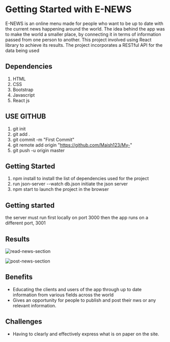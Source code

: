 # Getting Started with E-NEWS
E-NEWS is an online menu made for people who want to be up to date with the current news happening around the world. The idea behind the app was to make the world a smaller place, by connecting it in terms of information passed from one person to another.
This project involved using React library to achieve its results.
The project incorporates a RESTful API for the data being used

## Dependencies

1. HTML
2. CSS
3. Bootstrap
4. Javascript
5. React js

## USE GITHUB
1. git init
2. git add .
3. git commit -m "First Commit"
4. git remote add origin "https://github.com/Maish123/My-"  
5. git push -u origin master

## Getting Started

1. npm install to install the list of dependencies used for the project
2. run json-server --watch db.json initiate the json server
3. npm start to launch the project in the browser

## Getting started

the server must run first locally on port 3000 then the app runs on a different port, 3001

## Results
![read-news-section](/Screenshot%20(16).png)

![post-news-section](/Screenshot%20(17).png)

## Benefits
* Educating the clients and users of the app through up to date information from various fields across the world
* Gives an opportunity for people to publish and post their nws or any relevant information. 

## Challenges 
* Having to clearly and effectively express what is on paper on the site.

